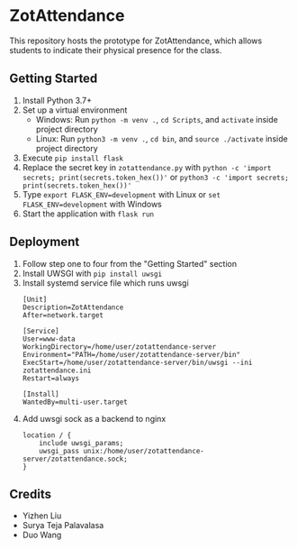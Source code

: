 # ZotAttendance
This repository hosts the prototype for ZotAttendance, which allows students to indicate their physical presence for the class.

## Getting Started
1. Install Python 3.7+
2. Set up a virtual environment
   + Windows: Run `python -m venv .`, `cd Scripts`, and `activate` inside project directory
   + Linux: Run `python3 -m venv .`, `cd bin`, and `source ./activate` inside project directory
3. Execute `pip install flask`
4. Replace the secret key in `zotattendance.py` with `python -c 'import secrets; print(secrets.token_hex())'` or `python3 -c 'import secrets; print(secrets.token_hex())'`
5. Type `export FLASK_ENV=development` with Linux or `set FLASK_ENV=development` with Windows
6. Start the application with `flask run`

## Deployment
1. Follow step one to four from the "Getting Started" section
2. Install UWSGI with ```pip install uwsgi```
3. Install systemd service file which runs uwsgi
    ```
    [Unit]
    Description=ZotAttendance
    After=network.target

    [Service]
    User=www-data
    WorkingDirectory=/home/user/zotattendance-server
    Environment="PATH=/home/user/zotattendance-server/bin"
    ExecStart=/home/user/zotattendance-server/bin/uwsgi --ini zotattendance.ini
    Restart=always

    [Install]
    WantedBy=multi-user.target
    ```
4. Add uwsgi sock as a backend to nginx
    ```
    location / {
        include uwsgi_params;
        uwsgi_pass unix:/home/user/zotattendance-server/zotattendance.sock;
    }
    ```

## Credits
+ Yizhen Liu
+ Surya Teja Palavalasa
+ Duo Wang
